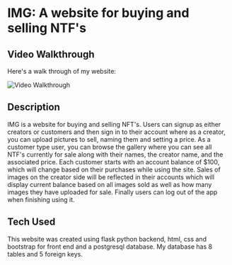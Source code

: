 # IMG: A website for buying and selling NTF's

## Video Walkthrough

Here's a walk through of my website:

<img src='IMG2.gif' title='Video Walkthrough' width='' alt='Video Walkthrough' />


## Description

IMG is a website for buying and selling NFT's. Users can signup as either creators or customers and then sign in to their account where as a creator, you can upload pictures to sell, naming them and setting a price. As a customer type user, you can browse the gallery where you can see all NTF's currently for sale along with their names, the creator name, and the associated price. Each customer starts with an account balance of $100, which will change based on their purchases while using the site. Sales of images on the creator side will be reflected in their accounts which will display current balance based on all images sold as well as how many images they have uploaded for sale. Finally users can log out of the app when finishing using it. 


## Tech Used

This website was created using flask python backend, html, css and bootstrap for front end and a postgresql database. My database has 8 tables and 5 foreign keys.
